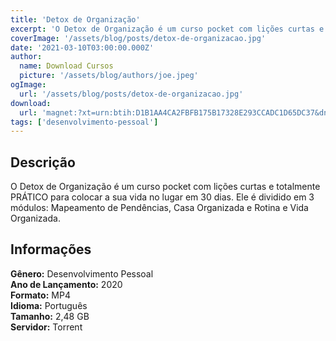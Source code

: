 ```yaml
---
title: 'Detox de Organização'
excerpt: 'O Detox de Organização é um curso pocket com lições curtas e totalmente PRÁTICO para colocar a sua vida no lugar em 30 dias. Ele é dividido em 3 módulos: Mapeamento de Pendências, Casa Organizada e Rotina e Vida Organizada. Informações   Gênero:  Desenvolvimento Pessoa'
coverImage: '/assets/blog/posts/detox-de-organizacao.jpg'
date: '2021-03-10T03:00:00.000Z'
author:
  name: Download Cursos
  picture: '/assets/blog/authors/joe.jpeg'
ogImage:
  url: '/assets/blog/posts/detox-de-organizacao.jpg'
download:
  url: 'magnet:?xt=urn:btih:D1B1AA4CA2FBFB175B17328E293CCADC1D65DC37&dn=Curso%20Detox%20de%20Organiza%c3%a7%c3%a3o&tr=udp%3a%2f%2ftracker.openbittorrent.com%3a80%2fannounce&tr=udp%3a%2f%2ftracker.opentrackr.org%3a1337%2fannounce'
tags: ['desenvolvimento-pessoal']
---
```

<h2>Descrição</h2>
<p>O Detox de Organização é um curso pocket com lições curtas e totalmente PRÁTICO para colocar a sua vida no lugar em 30 dias. Ele é dividido em 3 módulos: Mapeamento de Pendências, Casa Organizada e Rotina e Vida Organizada.</p><h2>Informações</h2><p><strong>Gênero:</strong> Desenvolvimento Pessoal<br/> <strong>Ano de Lançamento:</strong> 2020<br/> <strong>Formato:</strong> MP4<br/> <strong>Idioma:</strong> Português<br/> <strong>Tamanho:</strong> 2,48 GB<br/> <strong>Servidor:</strong> Torrent</p>